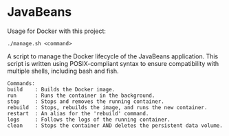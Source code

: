 # JavaBeans

Usage for Docker with this project:

```
./manage.sh <command>
```

A script to manage the Docker lifecycle of the JavaBeans application.
This script is written using POSIX-compliant syntax to ensure compatibility
with multiple shells, including bash and fish.
```
Commands:
build    : Builds the Docker image.
run      : Runs the container in the background.
stop     : Stops and removes the running container.
rebuild  : Stops, rebuilds the image, and runs the new container.
restart  : An alias for the 'rebuild' command.
logs     : Follows the logs of the running container.
clean    : Stops the container AND deletes the persistent data volume.
```
